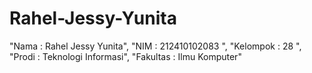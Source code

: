 # Rahel-Jessy-Yunita
"Nama      : Rahel Jessy Yunita",
"NIM       : 212410102083 ",
"Kelompok  : 28 ",
"Prodi     : Teknologi Informasi", 
"Fakultas  : Ilmu Komputer"
